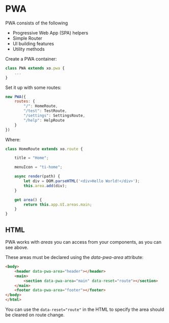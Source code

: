# PWA

PWA consists of the following 

- Progressive Web App (SPA) helpers
- Simple Router
- UI building features
- Utility methods

Create a PWA container:

```js
class PWA extends xo.pwa {
    ...
}
```

Set it up with some routes:
```js
new PWA({
    routes: {
        "/": HomeRoute,
        "/test": TestRoute,
        "/settings": SettingsRoute,
        "/help": HelpRoute
    }
})
```

Where:

```js
class HomeRoute extends xo.route {

    title = "Home";

    menuIcon = "ti-home";

    async render(path) {
        let div = DOM.parseHTML('<div>Hello World!</div>');
        this.area.add(div);
    }

    get area() {
        return this.app.UI.areas.main;
    }
}
```

## HTML

PWA works with *areas* you can access from your components, as you can see above.

These areas must be declared using the *data-pwa-area* attribute:

```html
<body>
    <header data-pwa-area="header"></header>
    <main>
        <section data-pwa-area="main" data-reset="route"></section>
    </main>
    <footer data-pwa-area="footer"></footer>
</body>
</html>
```

You can use the ```data-reset="route"``` in the HTML to specify the area should be cleared on route change.
